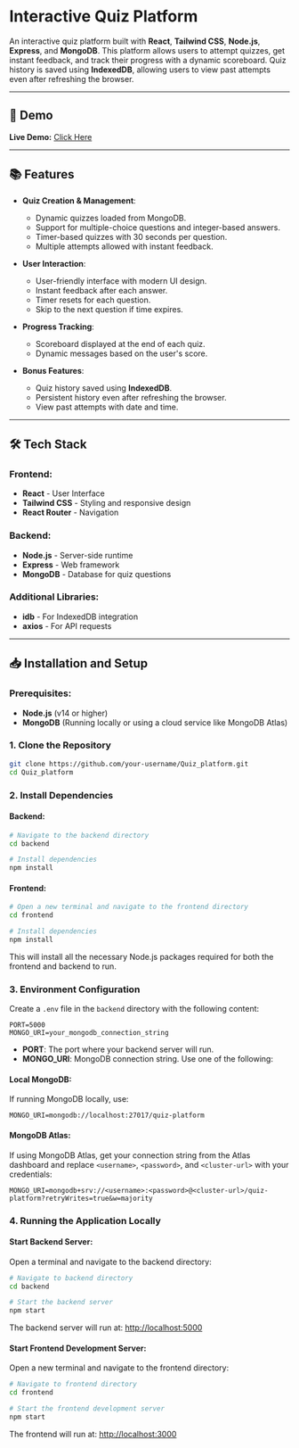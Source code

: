 # Interactive Quiz Platform

An interactive quiz platform built with **React**, **Tailwind CSS**, **Node.js**, **Express**, and **MongoDB**. This platform allows users to attempt quizzes, get instant feedback, and track their progress with a dynamic scoreboard. Quiz history is saved using **IndexedDB**, allowing users to view past attempts even after refreshing the browser.

---

## 🎨 Demo

**Live Demo:** [Click Here](https://quiz-plateform-frontend.onrender.com)

---

## 📚 Features

- **Quiz Creation & Management**:
  - Dynamic quizzes loaded from MongoDB.
  - Support for multiple-choice questions and integer-based answers.
  - Timer-based quizzes with 30 seconds per question.
  - Multiple attempts allowed with instant feedback.

- **User Interaction**:
  - User-friendly interface with modern UI design.
  - Instant feedback after each answer.
  - Timer resets for each question.
  - Skip to the next question if time expires.

- **Progress Tracking**:
  - Scoreboard displayed at the end of each quiz.
  - Dynamic messages based on the user's score.

- **Bonus Features**:
  - Quiz history saved using **IndexedDB**.
  - Persistent history even after refreshing the browser.
  - View past attempts with date and time.

---

## 🛠️ Tech Stack

### Frontend:
- **React** - User Interface
- **Tailwind CSS** - Styling and responsive design
- **React Router** - Navigation

### Backend:
- **Node.js** - Server-side runtime
- **Express** - Web framework
- **MongoDB** - Database for quiz questions

### Additional Libraries:
- **idb** - For IndexedDB integration
- **axios** - For API requests

---

## 📥 Installation and Setup

### Prerequisites:
- **Node.js** (v14 or higher)
- **MongoDB** (Running locally or using a cloud service like MongoDB Atlas)

### 1. Clone the Repository

```bash
git clone https://github.com/your-username/Quiz_platform.git
cd Quiz_platform
```

### 2. Install Dependencies

#### Backend:

```bash
# Navigate to the backend directory
cd backend

# Install dependencies
npm install
```

#### Frontend:

```bash
# Open a new terminal and navigate to the frontend directory
cd frontend

# Install dependencies
npm install
```

This will install all the necessary Node.js packages required for both the frontend and backend to run.

### 3. Environment Configuration

Create a `.env` file in the `backend` directory with the following content:

```env
PORT=5000
MONGO_URI=your_mongodb_connection_string
```

- **PORT**: The port where your backend server will run.
- **MONGO_URI**: MongoDB connection string. Use one of the following:

#### Local MongoDB:
If running MongoDB locally, use:

```env
MONGO_URI=mongodb://localhost:27017/quiz-platform
```

#### MongoDB Atlas:
If using MongoDB Atlas, get your connection string from the Atlas dashboard and replace `<username>`, `<password>`, and `<cluster-url>` with your credentials:

```env
MONGO_URI=mongodb+srv://<username>:<password>@<cluster-url>/quiz-platform?retryWrites=true&w=majority
```

### 4. Running the Application Locally

#### Start Backend Server:

Open a terminal and navigate to the backend directory:

```bash
# Navigate to backend directory
cd backend

# Start the backend server
npm start
```

The backend server will run at: [http://localhost:5000](http://localhost:5000)

#### Start Frontend Development Server:

Open a new terminal and navigate to the frontend directory:

```bash
# Navigate to frontend directory
cd frontend

# Start the frontend development server
npm start
```

The frontend will run at: [http://localhost:3000](http://localhost:3000)
